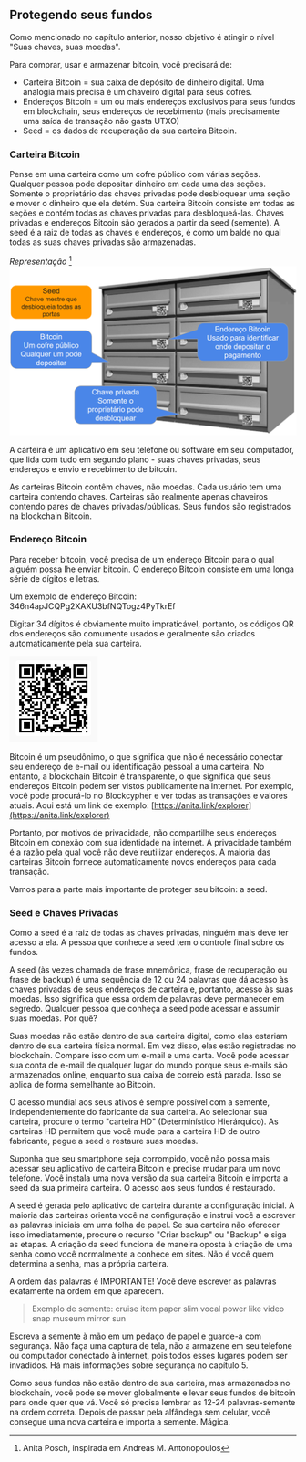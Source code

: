 ## Protegendo seus fundos

Como mencionado no capítulo anterior, nosso objetivo é atingir o nível "Suas chaves, suas moedas".

Para comprar, usar e armazenar bitcoin, você precisará de:

* Carteira Bitcoin = sua caixa de depósito de dinheiro digital. Uma analogia mais precisa é um chaveiro digital para seus cofres.
* Endereços Bitcoin = um ou mais endereços exclusivos para seus fundos em blockchain, seus endereços de recebimento (mais precisamente uma saída de transação não gasta UTXO)
* Seed = os dados de recuperação da sua carteira Bitcoin.

### Carteira Bitcoin
Pense em uma carteira como um cofre público com várias seções. Qualquer pessoa pode depositar dinheiro em cada uma das seções. Somente o proprietário das chaves privadas pode desbloquear uma seção e mover o dinheiro que ela detém. Sua carteira Bitcoin consiste em todas as seções e contém todas as chaves privadas para desbloqueá-las. Chaves privadas e endereços Bitcoin são gerados a partir da seed (semente). A seed é a raiz de todas as chaves e endereços, é como um balde no qual todas as suas chaves privadas são armazenadas.

*Representação* [^69]
![Definindo termos](resources/_seed-postbox.png)

A carteira é um aplicativo em seu telefone ou software em seu computador, que lida com tudo em segundo plano - suas chaves privadas, seus endereços e envio e recebimento de bitcoin.

As carteiras Bitcoin contêm chaves, não moedas. Cada usuário tem uma carteira contendo chaves. Carteiras são realmente apenas chaveiros contendo pares de chaves privadas/públicas. Seus fundos são registrados na blockchain Bitcoin.

### Endereço Bitcoin
Para receber bitcoin, você precisa de um endereço Bitcoin para o qual alguém possa lhe enviar bitcoin. O endereço Bitcoin consiste em uma longa série de dígitos e letras.

Um exemplo de endereço Bitcoin: 346n4apJCQPg2XAXU3bfNQTogz4PyTkrEf

Digitar 34 dígitos é obviamente muito impraticável, portanto, os códigos QR dos endereços são comumente usados e geralmente são criados automaticamente pela sua carteira.

![endereço BTC como código QR](resources/_address-book.PNG)

Bitcoin é um pseudônimo, o que significa que não é necessário conectar seu endereço de e-mail ou identificação pessoal a uma carteira. No entanto, a blockchain Bitcoin é transparente, o que significa que seus endereços Bitcoin podem ser vistos publicamente na Internet. Por exemplo, você pode procurá-lo no Blockcypher e ver todas as transações e valores atuais. Aqui está um link de exemplo: [https://anita.link/explorer](https://anita.link/explorer)

Portanto, por motivos de privacidade, não compartilhe seus endereços Bitcoin em conexão com sua identidade na internet. A privacidade também é a razão pela qual você não deve reutilizar endereços. A maioria das carteiras Bitcoin fornece automaticamente novos endereços para cada transação.

Vamos para a parte mais importante de proteger seu bitcoin: a seed.

### Seed e Chaves Privadas

Como a seed é a raiz de todas as chaves privadas, ninguém mais deve ter acesso a ela. A pessoa que conhece a seed tem o controle final sobre os fundos.

A seed (às vezes chamada de frase mnemônica, frase de recuperação ou frase de backup) é uma sequência de 12 ou 24 palavras que dá acesso às chaves privadas de seus endereços de carteira e, portanto, acesso às suas moedas. Isso significa que essa ordem de palavras deve permanecer em segredo. Qualquer pessoa que conheça a seed pode acessar e assumir suas moedas. Por quê?

Suas moedas não estão dentro de sua carteira digital, como elas estariam dentro de sua carteira física normal. Em vez disso, elas estão registradas no blockchain. Compare isso com um e-mail e uma carta. Você pode acessar sua conta de e-mail de qualquer lugar do mundo porque seus e-mails são armazenados online, enquanto sua caixa de correio está parada. Isso se aplica de forma semelhante ao Bitcoin.

O acesso mundial aos seus ativos é sempre possível com a semente, independentemente do fabricante da sua carteira. Ao selecionar sua carteira, procure o termo "carteira HD" (Determinístico Hierárquico). As carteiras HD permitem que você mude para a carteira HD de outro fabricante, pegue a seed e restaure suas moedas.

Suponha que seu smartphone seja corrompido, você não possa mais acessar seu aplicativo de carteira Bitcoin e precise mudar para um novo telefone. Você instala uma nova versão da sua carteira Bitcoin e importa a seed da sua primeira carteira. O acesso aos seus fundos é restaurado.

A seed é gerada pelo aplicativo de carteira durante a configuração inicial. A maioria das carteiras orienta você na configuração e instrui você a escrever as palavras iniciais em uma folha de papel. Se sua carteira não oferecer isso imediatamente, procure o recurso "Criar backup" ou "Backup" e siga as etapas. A criação da seed funciona de maneira oposta à criação de uma senha como você normalmente a conhece em sites. Não é você quem determina a senha, mas a própria carteira.

A ordem das palavras é IMPORTANTE! Você deve escrever as palavras exatamente na ordem em que aparecem.

> Exemplo de semente: cruise item paper slim vocal power like video snap museum mirror sun

Escreva a semente à mão em um pedaço de papel e guarde-a com segurança. Não faça uma captura de tela, não a armazene em seu telefone ou computador conectado à internet, pois todos esses lugares podem ser invadidos. Há mais informações sobre segurança no capítulo 5.

Como seus fundos não estão dentro de sua carteira, mas armazenados no blockchain, você pode se mover globalmente e levar seus fundos de bitcoin para onde quer que vá. Você só precisa lembrar as 12-24 palavras-semente na ordem correta. Depois de passar pela alfândega sem celular, você consegue uma nova carteira e importa a semente. Mágica.

[^69]: Anita Posch, inspirada em Andreas M. Antonopoulos
